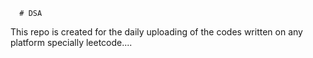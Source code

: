       # DSA
This repo is created for the daily uploading of the codes written on any platform specially leetcode....           

